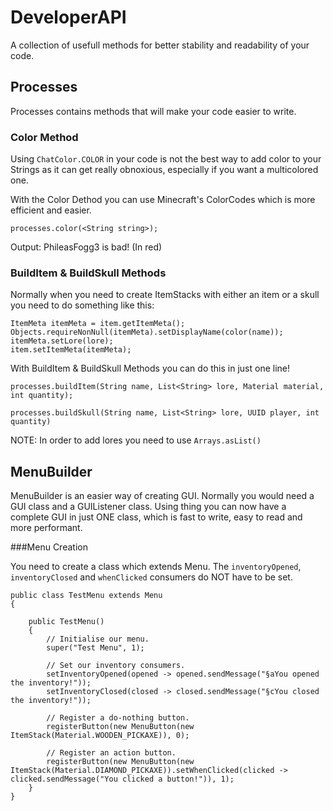 # DeveloperAPI

A collection of usefull methods for better stability and readability of your code.

## Processes

Processes contains methods that will make your code easier to write.

### Color Method

Using `ChatColor.COLOR` in your code is not the best way to add color to your Strings as it can get really obnoxious, 
especially if you want a multicolored one.

With the Color Dethod you can use Minecraft's ColorCodes which is more efficient and easier.

`processes.color(<String string>);`

Output: PhileasFogg3 is bad! (In red)

### BuildItem & BuildSkull Methods

Normally when you need to create ItemStacks with either an item or a skull you need to do something like this:

```ItemStack item = new ItemStack(material, quantity);
ItemMeta itemMeta = item.getItemMeta();
Objects.requireNonNull(itemMeta).setDisplayName(color(name));
itemMeta.setLore(lore);
item.setItemMeta(itemMeta); 
```     
        
With BuildItem & BuildSkull Methods you can do this in just one line!

```processes.buildItem(String name, List<String> lore, Material material, int quantity);```

```processes.buildSkull(String name, List<String> lore, UUID player, int quantity)```

NOTE: In order to add lores you need to use ```Arrays.asList()```

## MenuBuilder

MenuBuilder is an easier way of creating GUI. Normally you would need a GUI class and a GUIListener class. Using thing you can now have a complete GUI in just ONE class, which is fast to write, easy to read and more performant.

###Menu Creation

You need to create a class which extends Menu.
The `inventoryOpened`, `inventoryClosed` and `whenClicked` consumers do NOT have to be set.

```
public class TestMenu extends Menu 
{

    public TestMenu() 
    {
        // Initialise our menu.
        super("Test Menu", 1);

        // Set our inventory consumers.
        setInventoryOpened(opened -> opened.sendMessage("§aYou opened the inventory!"));
        setInventoryClosed(closed -> closed.sendMessage("§cYou closed the inventory!"));

        // Register a do-nothing button.
        registerButton(new MenuButton(new ItemStack(Material.WOODEN_PICKAXE)), 0);

        // Register an action button.
        registerButton(new MenuButton(new ItemStack(Material.DIAMOND_PICKAXE)).setWhenClicked(clicked -> clicked.sendMessage("You clicked a button!")), 1);
    }
}
```
